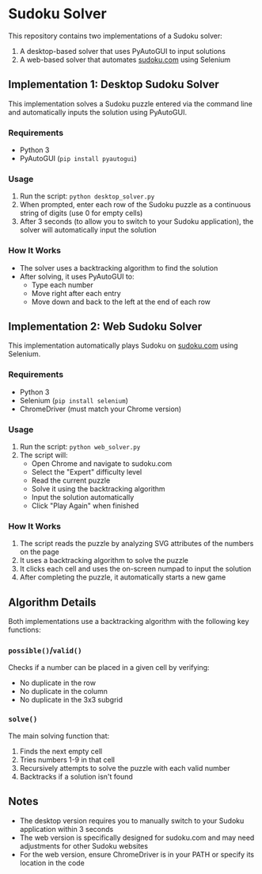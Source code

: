 # Sudoku Solver

This repository contains two implementations of a Sudoku solver:

1. A desktop-based solver that uses PyAutoGUI to input solutions
2. A web-based solver that automates [sudoku.com](https://sudoku.com/) using Selenium

## Implementation 1: Desktop Sudoku Solver

This implementation solves a Sudoku puzzle entered via the command line and automatically inputs the solution using PyAutoGUI.

### Requirements

- Python 3
- PyAutoGUI (`pip install pyautogui`)

### Usage

1. Run the script: `python desktop_solver.py`
2. When prompted, enter each row of the Sudoku puzzle as a continuous string of digits (use 0 for empty cells)
3. After 3 seconds (to allow you to switch to your Sudoku application), the solver will automatically input the solution

### How It Works

- The solver uses a backtracking algorithm to find the solution
- After solving, it uses PyAutoGUI to:
  - Type each number
  - Move right after each entry
  - Move down and back to the left at the end of each row

## Implementation 2: Web Sudoku Solver

This implementation automatically plays Sudoku on [sudoku.com](https://sudoku.com/) using Selenium.

### Requirements

- Python 3
- Selenium (`pip install selenium`)
- ChromeDriver (must match your Chrome version)

### Usage

1. Run the script: `python web_solver.py`
2. The script will:
   - Open Chrome and navigate to sudoku.com
   - Select the "Expert" difficulty level
   - Read the current puzzle
   - Solve it using the backtracking algorithm
   - Input the solution automatically
   - Click "Play Again" when finished

### How It Works

1. The script reads the puzzle by analyzing SVG attributes of the numbers on the page
2. It uses a backtracking algorithm to solve the puzzle
3. It clicks each cell and uses the on-screen numpad to input the solution
4. After completing the puzzle, it automatically starts a new game

## Algorithm Details

Both implementations use a backtracking algorithm with the following key functions:

### `possible()`/`valid()`

Checks if a number can be placed in a given cell by verifying:

- No duplicate in the row
- No duplicate in the column
- No duplicate in the 3x3 subgrid

### `solve()`

The main solving function that:

1. Finds the next empty cell
2. Tries numbers 1-9 in that cell
3. Recursively attempts to solve the puzzle with each valid number
4. Backtracks if a solution isn't found

## Notes

- The desktop version requires you to manually switch to your Sudoku application within 3 seconds
- The web version is specifically designed for sudoku.com and may need adjustments for other Sudoku websites
- For the web version, ensure ChromeDriver is in your PATH or specify its location in the code
